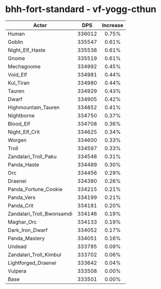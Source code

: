 # bhh-fort-standard - vf-yogg-cthun
| Actor | DPS | Increase |
|---|:---:|:---:|
|Human|336012|0.75%|
|Goblin|335547|0.61%|
|Night_Elf_Haste|335538|0.61%|
|Gnome|335519|0.61%|
|Mechagnome|334992|0.45%|
|Void_Elf|334981|0.44%|
|Kul_Tiran|334980|0.44%|
|Tauren|334929|0.43%|
|Dwarf|334905|0.42%|
|Highmountain_Tauren|334852|0.41%|
|Nightborne|334750|0.37%|
|Blood_Elf|334708|0.36%|
|Night_Elf_Crit|334625|0.34%|
|Worgen|334600|0.33%|
|Troll|334597|0.33%|
|Zandalari_Troll_Paku|334548|0.31%|
|Panda_Haste|334489|0.30%|
|Orc|334456|0.29%|
|Draenei|334380|0.26%|
|Panda_Fortune_Cookie|334215|0.21%|
|Panda_Vers|334199|0.21%|
|Panda_Crit|334181|0.20%|
|Zandalari_Troll_Bwonsamdi|334146|0.19%|
|Maghar_Orc|334133|0.19%|
|Dark_Iron_Dwarf|334052|0.17%|
|Panda_Mastery|334051|0.16%|
|Undead|333785|0.09%|
|Zandalari_Troll_Kimbul|333702|0.06%|
|Lightforged_Draenei|333642|0.04%|
|Vulpera|333508|0.00%|
|Base|333501|0.00%|
